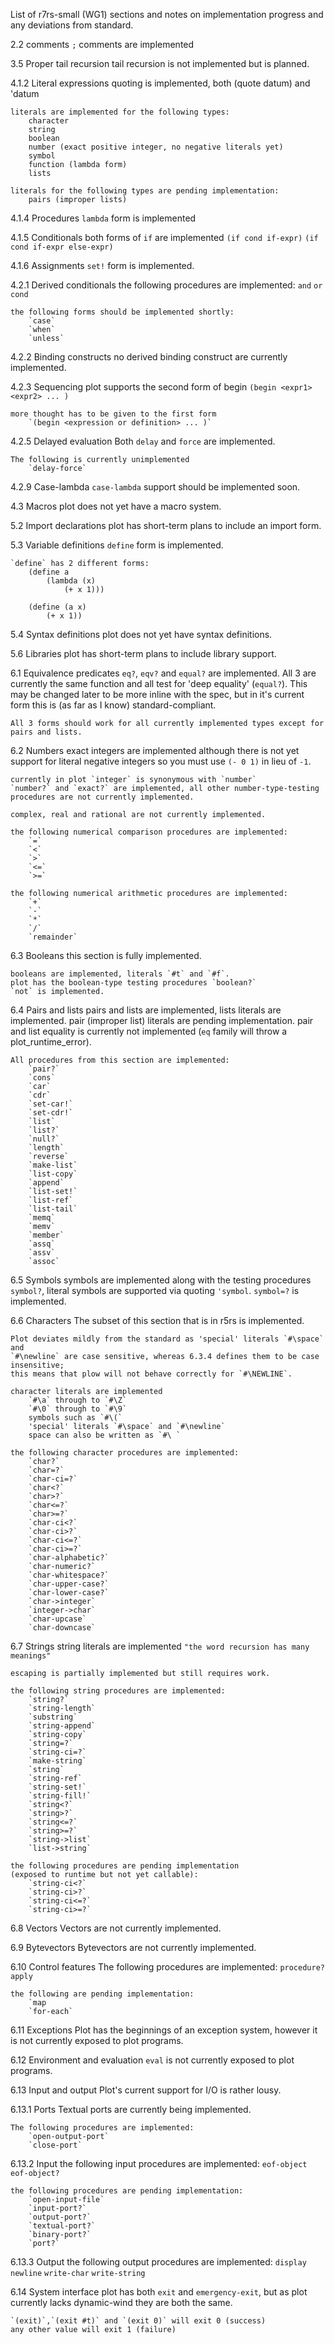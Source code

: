 List of r7rs-small (WG1) sections and notes on implementation progress and any deviations from standard.

2.2 comments
    `;` comments are implemented

3.5 Proper tail recursion
    tail recursion is not implemented but is planned.

4.1.2 Literal expressions
    quoting is implemented, both (quote datum) and 'datum

    literals are implemented for the following types:
        character
        string
        boolean
        number (exact positive integer, no negative literals yet)
        symbol
        function (lambda form)
        lists

    literals for the following types are pending implementation:
        pairs (improper lists)

4.1.4 Procedures
    `lambda` form is implemented

4.1.5 Conditionals
    both forms of `if` are implemented
    `(if cond if-expr)`
    `(if cond if-expr else-expr)`

4.1.6 Assignments
    `set!` form is implemented.

4.2.1 Derived conditionals
    the following procedures are implemented:
        `and`
        `or`
        `cond`

    the following forms should be implemented shortly:
        `case`
        `when`
        `unless`

4.2.2 Binding constructs
    no derived binding construct are currently implemented.

4.2.3 Sequencing
    plot supports the second form of begin
        `(begin <expr1> <expr2> ... )`

    more thought has to be given to the first form
        `(begin <expression or definition> ... )`

4.2.5 Delayed evaluation
    Both `delay` and `force` are implemented.

    The following is currently unimplemented
        `delay-force`

4.2.9 Case-lambda
    `case-lambda` support should be implemented soon.

4.3 Macros
    plot does not yet have a macro system.

5.2 Import declarations
    plot has short-term plans to include an import form.

5.3 Variable definitions
    `define` form is implemented.

    `define` has 2 different forms:
        (define a
            (lambda (x)
                (+ x 1)))

        (define (a x)
            (+ x 1))

5.4 Syntax definitions
    plot does not yet have syntax definitions.

5.6 Libraries
    plot has short-term plans to include library support.

6.1 Equivalence predicates
    `eq?`, `eqv?` and `equal?` are implemented.
    All 3 are currently the same function and all test for 'deep equality' (`equal?`).
    This may be changed later to be more inline with the spec, but in it's current form
    this is (as far as I know) standard-compliant.

    All 3 forms should work for all currently implemented types except for 
    pairs and lists.

6.2 Numbers
    exact integers are implemented although
    there is not yet support for literal negative integers
    so you must use `(- 0 1)` in lieu of `-1`.

    currently in plot `integer` is synonymous with `number`
    `number?` and `exact?` are implemented, all other number-type-testing
    procedures are not currently implemented.

    complex, real and rational are not currently implemented.

    the following numerical comparison procedures are implemented:
        `=`
        `<`
        `>`
        `<=`
        `>=`

    the following numerical arithmetic procedures are implemented:
        `+`
        `-`
        `*`
        `/`
        `remainder`

6.3 Booleans
    this section is fully implemented.

    booleans are implemented, literals `#t` and `#f`.
    plot has the boolean-type testing procedures `boolean?`
    `not` is implemented.

6.4 Pairs and lists
    pairs and lists are implemented,
    lists literals are implemented.
    pair (improper list) literals are pending implementation.
    pair and list equality is currently not implemented (`eq` family will throw a plot_runtime_error).

    All procedures from this section are implemented:
        `pair?`
        `cons`
        `car`
        `cdr`
        `set-car!`
        `set-cdr!`
        `list`
        `list?`
        `null?`
        `length`
        `reverse`
        `make-list`
        `list-copy`
        `append`
        `list-set!`
        `list-ref`
        `list-tail`
        `memq`
        `memv`
        `member`
        `assq`
        `assv`
        `assoc`

6.5 Symbols
    symbols are implemented along with the testing procedures `symbol?`,
    literal symbols are supported via quoting `'symbol`.
    `symbol=?` is implemented.

6.6 Characters
    The subset of this section that is in r5rs is implemented.

    Plot deviates mildly from the standard as 'special' literals `#\space` and
    `#\newline` are case sensitive, whereas 6.3.4 defines them to be case insensitive;
    this means that plow will not behave correctly for `#\NEWLINE`.

    character literals are implemented
        `#\a` through to `#\Z`
        `#\0` through to `#\9`
        symbols such as `#\(`
        'special' literals `#\space` and `#\newline`
        space can also be written as `#\ `

    the following character procedures are implemented:
        `char?`
        `char=?`
        `char-ci=?`
        `char<?`
        `char>?`
        `char<=?`
        `char>=?`
        `char-ci<?`
        `char-ci>?`
        `char-ci<=?`
        `char-ci>=?`
        `char-alphabetic?`
        `char-numeric?`
        `char-whitespace?`
        `char-upper-case?`
        `char-lower-case?`
        `char->integer`
        `integer->char`
        `char-upcase`
        `char-downcase`

6.7 Strings
    string literals are implemented
        `"the word recursion has many meanings"`

    escaping is partially implemented but still requires work.

    the following string procedures are implemented:
        `string?`
        `string-length`
        `substring`
        `string-append`
        `string-copy`
        `string=?`
        `string-ci=?`
        `make-string`
        `string`
        `string-ref`
        `string-set!`
        `string-fill!`
        `string<?`
        `string>?`
        `string<=?`
        `string>=?`
        `string->list`
        `list->string`

    the following procedures are pending implementation
    (exposed to runtime but not yet callable):
        `string-ci<?`
        `string-ci>?`
        `string-ci<=?`
        `string-ci>=?`

6.8 Vectors
    Vectors are not currently implemented.

6.9 Bytevectors
    Bytevectors are not currently implemented.

6.10 Control features
    The following procedures are implemented:
        `procedure?`
        `apply`

    the following are pending implementation:
        `map
        `for-each`

6.11 Exceptions
    Plot has the beginnings of an exception system, however it is not
    currently exposed to plot programs.

6.12 Environment and evaluation
    `eval` is not currently exposed to plot programs.

6.13 Input and output
    Plot's current support for I/O is rather lousy.

6.13.1 Ports
    Textual ports are currently being implemented.

    The following procedures are implemented:
        `open-output-port`
        `close-port`

6.13.2 Input
    the following input procedures are implemented:
        `eof-object`
        `eof-object?`

    the following procedures are pending implementation:
        `open-input-file`
        `input-port?`
        `output-port?`
        `textual-port?`
        `binary-port?`
        `port?`

6.13.3 Output
    the following output procedures are implemented:
        `display`
        `newline`
        `write-char`
        `write-string`

6.14 System interface
    plot has both `exit` and `emergency-exit`, but as plot currently
    lacks dynamic-wind they are both the same.

    `(exit)`,`(exit #t)` and `(exit 0)` will exit 0 (success)
    any other value will exit 1 (failure)


